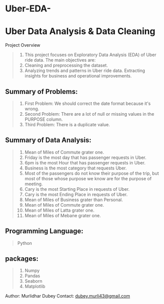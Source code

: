 # Uber-EDA-

# Uber Data Analysis & Data Cleaning
Project Overview
> 1. This project focuses on Exploratory Data Analysis (EDA) of Uber ride data. The main objectives are:
> 2. Cleaning and preprocessing the dataset.
> 3. Analyzing trends and patterns in Uber ride data.
Extracting insights for business and operational improvements.

## Summary of Problems:
> 1. First Problem: We should correct the date format because it's wrong.
> 2. Second Problem: There are a lot of null or missing values in the PURPOSE column.
> 3. Third Problem: There is a duplicate value.

## Summary of Data Analysis:
> 1. Mean of Miles of Commute grater one.
> 2. Friday is the most day that has passenger requests in Uber.
> 3. 6pm is the most Hour that has passenger requests in Uber.
> 4. Business is the most category that requests Uber.
> 5. Most of the passengers do not know their purpose of the trip, but most of those whose purpose we know are for the purpose of meeting.
> 6. Cary is the most Starting Place in requests of Uber.
> 7. Cary is the most Ending Place in requests of Uber.
> 8. Mean of Miles of Business grater than Personal.
> 9. Mean of Miles of Commute grater one.
> 10. Mean of Miles of Latta grater one.
> 11. Mean of Miles of Mebane grater one.

## Programming Language:
> Python

## packages:
> 1. Numpy 
> 2. Pandas 
> 3. Seaborn 
> 4. Matplotlib 


Author: Murlidhar Dubey
Contact: dubey.murli43@gmail.com
